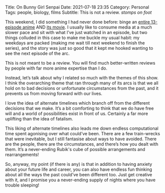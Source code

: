 Title: On Bunny Girl Senpai
Date: 2021-07-18 23:35
Category: Personal
Tags: people, biology, films
Subtitle: This is not a review. *stomps on foot*

This weekend, I did something I had never done before: binge an
[entire 13-episode anime][1] AND [its movie][2]. I usually like to
consume media at a much slower pace and sit with what I’ve just
watched in an episode, but two things colluded in this case to make
me buckle my usual habit: my weekdays are packed (making me wait
till next weekend to finish the series), and the story was just so
good that it kept me hooked wanting to see the next episode of the
arc.

This is not meant to be a review. You will find much better-written
reviews by people with far more anime expertise than I do.

Instead, let’s talk about why I related so much with the themes of this
show. I think the overarching theme that ran through many of its arcs
is that we all hold on to bad decisions or unfortunate circumstances
from the past, and it prevents us from moving forward with our lives.

I love the idea of alternate timelines which branch off from the different
decisions that we make. It’s a bit comforting to think that we do have free
will and a world of possibilities exist in front of us. Certainly a far
more uplifting than the idea of fatalism.

This liking of alternate timelines also leads me down endless computational
time spent agonising over what could’ve been. There are a few train-wrecks
that were inevitable, but I still fantasise about ways to have avoided.
There are the people, there are the circumstances, and there’s how you
dealt with them. It’s a never-ending Rubik's cube of possible arrangements
and rearrangements!

So, anyway, my point (if there is any) is that in addition to having anxiety
about your future life and career, you can also have endless fun thinking
about all the ways the past could’ve been different too. Just get creative
with it, and I promise you a never-ending supply of nights where you have
trouble sleeping!

[1]: https://en.wikipedia.org/wiki/Rascal_Does_Not_Dream_of_Bunny_Girl_Senpai#Anime
[2]: https://en.wikipedia.org/wiki/Rascal_Does_Not_Dream_of_a_Dreaming_Girl
